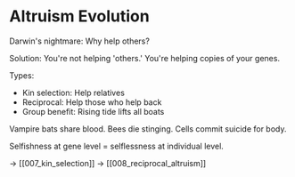 # Altruism Evolution

Darwin's nightmare: Why help others?

Solution: You're not helping 'others.'
You're helping copies of your genes.

Types:
- Kin selection: Help relatives
- Reciprocal: Help those who help back
- Group benefit: Rising tide lifts all boats

Vampire bats share blood.
Bees die stinging.
Cells commit suicide for body.

Selfishness at gene level = selflessness at individual level.

→ [[007_kin_selection]]
→ [[008_reciprocal_altruism]]